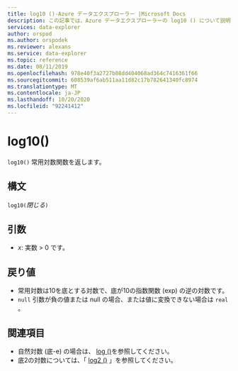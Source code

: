 ```yaml
---
title: log10 ()-Azure データエクスプローラー |Microsoft Docs
description: この記事では、Azure データエクスプローラーの log10 () について説明します。
services: data-explorer
author: orspod
ms.author: orspodek
ms.reviewer: alexans
ms.service: data-explorer
ms.topic: reference
ms.date: 08/11/2019
ms.openlocfilehash: 978e40f3a2727b08dd404068ad364c7416361f66
ms.sourcegitcommit: 608539af6ab511aa11d82c17b782641340fc8974
ms.translationtype: MT
ms.contentlocale: ja-JP
ms.lasthandoff: 10/20/2020
ms.locfileid: "92241412"
---
```

# <a name="log10"></a>log10()

`log10()` 常用対数関数を返します。  

## <a name="syntax"></a>構文

`log10(`*閉じる*`)`

## <a name="arguments"></a>引数

* *x*: 実数 > 0 です。

## <a name="returns"></a>戻り値

* 常用対数は10を底とする対数で、底が10の指数関数 (exp) の逆の対数です。
* `null` 引数が負の値または null の場合、または値に変換できない場合は `real` 。 

## <a name="see-also"></a>関連項目

* 自然対数 (底-e) の場合は、 [log ()](log-function.md)を参照してください。
* 底2の対数については、「 [log2 ()](log2-function.md) 」を参照してください。